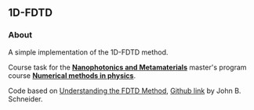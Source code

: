 ## 1D-FDTD

### About
A simple implementation of the 1D-FDTD method.

Course task for the [**Nanophotonics and Metamaterials**](http://metalab.ifmo.ru/edu/) master's program course [**Numerical methods in physics**](https://github.com/kostyfisik/fdtd-1d).

Code based on [Understanding the FDTD Method](http://www.eecs.wsu.edu/~schneidj/ufdtd/), [Github link](https://github.com/john-b-schneider/uFDTD) by John B. Schneider.
